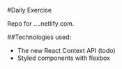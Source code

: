 #Daily Exercise

Repo for ....netlify.com.

##Technologies used:
* The new React Context API (todo)
* Styled components with flexbox
